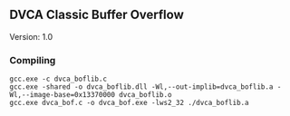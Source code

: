 ## DVCA Classic Buffer Overflow
Version: 1.0

### Compiling
```
gcc.exe -c dvca_boflib.c
gcc.exe -shared -o dvca_boflib.dll -Wl,--out-implib=dvca_boflib.a -Wl,--image-base=0x13370000 dvca_boflib.o
gcc.exe dvca_bof.c -o dvca_bof.exe -lws2_32 ./dvca_boflib.a
```
